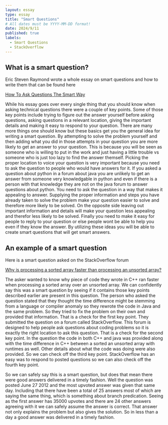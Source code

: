 ```yaml
---
layout: essay
type: essay
title: "Smart Questions"
# All dates must be YYYY-MM-DD format!
date: 2024/9/11
published: true
labels:
  - Smart Questions
  - StackOverflow
---
```


## What is a smart question?

Eric Steven Raymond wrote a whole essay on smart questions and how to write them that can be found here

[How To Ask Questions The Smart Way](http://www.catb.org/esr/faqs/smart-questions.html)

While his essay goes over every single thing that you should know when asking technical questions there were a couple of key points. Some of those key points include trying to figure out the answer yourself before asking questions, asking questions in a relevant location, giving the important details and making it easy to respond to your question. There are many more things one should know but these basics get you the general idea for writing a smart question. By attempting to solve the problem yourself and then adding what you did in those attempts in your question you are more likely to get an answer to your question. This is because you will be seen as someone who is willing to put in the work and just having a little trouble vs someone who is just too lazy to find the answer themself. Picking the proper location to voice your question is very important because you need to ask the question to people who would have answers for it. If you asked a question about python in a forum about java you are unlikely to get an answer from someone very knowledgable in python and even if there is a person with that knowledge they are not on the java forum to answer questions about python. You need to ask the question in a way that makes it appealing to answer. Supplying the proper information and steps you have already taken to solve the problem make your question easier to solve and therefore more likely to be solved. On the opposite side leaving out important information and details will make your question less appealing and therefor less likely to be solved. Finally you need to make it easy for people to reply to your question or else people wont be able to help you even if they know the answer. By utilizing these ideas you will be able to create smart questions that will get smart answers. 

## An example of a smart question

Here is a smart question asked on the StackOverflow forum

[Why is processing a sorted array faster than processing an unsorted array?](https://stackoverflow.com/questions/11227809/why-is-processing-a-sorted-array-faster-than-processing-an-unsorted-array)

The asker wanted to know why piece of code they wrote in C++ ran faster when processing a sorted array over an unsorted array. We can confidently say this was a smart question by seeing if it contains those key points described earlier are present in this question. The person who asked the question stated that they thought the time difference might be stemming from a language or compiler anomaly so they rewrote the code in Java and the same problem. So they tried to fix the problem on their own and provided that information. That is a check for the first key point. They submitted the question on a forum called StackOverflow. This forum is designed to help people ask questions about coding problems so it is exactly the right location to ask this question. That is a check for the second key point. In the question the code in both C++ and java was provided along with the time difference in C++ between a sorted an unsorted array with runtimes as well. Other details about what the code was doing were also provided. So we can check off the third key point. StackOverflow has an easy was to respond to posted questions so we can also check off the fourth key point. 

So we can safely say this is a smart question, but does that mean there were good answers delivered in a timely fashion. Well the question was posted June 27 2012 and the most upvoted answer was given that same day. Including that there have been a total of 25 answers most of which are saying the same thing, which is something about branch predication. Seeing as the first answer has 35000 upvotes and there are 24 other answers agreeing with it we can safely assume the answer is correct. That answer not only explains the problem but also gives the solution. So in less than a day a good answer was delivered in a timely fashion.
